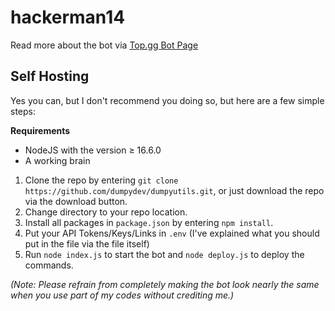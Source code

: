 # hackerman14

Read more about the bot via [Top.gg Bot Page](https://top.gg/bot/619613322903420929)

## Self Hosting

Yes you can, but I don't recommend you doing so, but here are a few simple steps:

**Requirements**
- NodeJS with the version ≥ 16.6.0
- A working brain

1. Clone the repo by entering `git clone https://github.com/dumpydev/dumpyutils.git`, or just download the repo via the download button.
2. Change directory to your repo location.
3. Install all packages in `package.json` by entering `npm install`.
4. Put your API Tokens/Keys/Links in `.env` (I've explained what you should put in the file via the file itself)
5. Run `node index.js` to start the bot and `node deploy.js` to deploy the commands.

*(Note: Please refrain from completely making the bot look nearly the same when you use part of my codes without crediting me.)*
